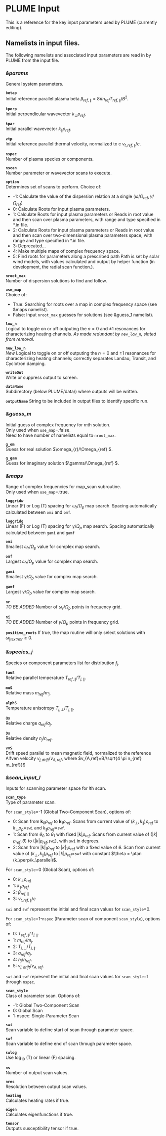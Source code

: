 # PLUME Input

This is a reference for the key input parameters used by PLUME (currently editing).

## Namelists in input files.

The following namelists and associated input parameters are read in by PLUME from the input file.

### *&params*  
General system parameters.

**`betap`**  
Initial reference parallel plasma beta $\beta_{ref,\parallel} = 8 \pi n_{ref} T_{ref,\parallel}/B^2$.

**`kperp`**  
Initial perpendicular wavevector $k_{\perp} \rho_{ref}$.

**`kpar`**  
Initial parallel wavevector $k_{\parallel} \rho_{ref}$.

**`vtp`**  
Initial reference parallel thermal velocity, normalized to c $v_{t,ref,\parallel}/c$.

**`nspec`**   
Number of plasma species or components.

**`nscan`**   
Number parameter or wavevector scans to execute.

**`option`**   
Determines set of scans to perform. Choice of:

- -1: Calculate the value of the dispersion relation
      at a single $(\omega/\Omega_{ref}, \gamma/\Omega_{ref})$
-  0: Calculate Roots for input plasma parameters.
-  1: Calculate Roots for input plasma parameters or Reads in root value
      and then scan over plasma parameters, with range and type specified in *.in file.
-  2: Calculate Roots for input plasma parameters or Reads in root value
      and then scan over two-dimensional plasma parameters space,
      with range and type specified in *.in file.
-  3: Deprecated...
-  4: Make multiple maps of complex frequency space.
-  5: Find roots for parameters along a prescribed path
      Path is set by solar wind models, with values calculated and
      output by helper function (in development, the radial scan function.).

**`nroot_max`**   
Number of dispersion solutions to find and follow.

**`use_map`**   
Choice of:  

- True: Searching for roots over a map in complex frequency space (see &maps namelist).  
- False: Input `nroot_max` guesses for solutions (see &guess_1 namelist).

**`low_n`**  
Logical to toggle on or off outputing the $n=0$ and $\pm 1$ resonances for
characterizing heating channels. *As made redundant by `new_low_n`, slated from removal.*

**`new_low_n`**  
*New* Logical to toggle on or off outputing the $n=0$ and $\pm 1$ resonances for
characterizing heating channels; correctly separates Landau, Transit, and Cyclotron damping.

**`writeOut`**  
Write or suppress output to screen.

**`dataName`**  
Subdirectory (below PLUME/data/) where outputs will be written.

**`outputName`**
String to be included in output files to identify specific run.

### *&guess_m*  
Initial guess of complex frequency for $m$th solution.  
Only used when `use_map`=.false.  
Need to have number of namelists equal to `nroot_max`.

**`g_om`**  
Guess for real solution $\omega_{r}/\Omega_{ref} $.

**`g_gam`**  
Guess for imaginary solution $\gamma/\Omega_{ref} $.


### *&maps*  
Range of complex frequencies for map_scan subroutine.  
Only used when `use_map`=.true.

**`loggridw`**  
Linear (F) or Log (T) spacing for $\omega_{r}/\Omega_{p}$ map search.
Spacing automatically calculated between `omi` and `omf`.  

**`loggridg`**  
Linear (F) or Log (T) spacing for $\gamma/\Omega_{p}$ map search.
Spacing automatically calculated between `gami` and `gamf`  

**`omi`**  
Smallest $\omega_{r}/\Omega_{p}$ value for complex map search.

**`omf`**  
Largest $\omega_{r}/\Omega_{p}$ value for complex map search.

**`gami`**      
Smallest $\gamma/\Omega_{p}$ value for complex map search.

**`gamf`**  
Largest $\gamma/\Omega_{p}$ value for complex map search.

**`nr`**  
*TO BE ADDED* Number of $\omega_{r}/\Omega_{p}$ points in frequency grid.

**`ni`**  
*TO BE ADDED* Number of $\gamma/\Omega_{p}$ points in frequency grid.

**`positive_roots`**
If true, the map routine will only select solutions with $\omega_{|textrm{r}} \ge 0$.

### *&species_j*  
Species or component parameters list for distribution $f_{j}$.

**`tauS`**  
Relative parallel temperature $T_{ref,\parallel}/T_{j,\parallel}$.

**`muS`**  
Relative mass $m_{ref}/m_{j}$.

**`alphS`**  
Temperature anisotropy $T_{j,\perp}/T_{j,\parallel}$.

**`Qs`**  
Relative charge $q_{ref}/q_{j}$.

**`Ds`**  
Relative density $n_{j}/n_{ref}$.

**`vvS`**  
Drift speed parallel to mean magnetic field, normalized to the reference Alfven velocity  $v_{j,drift}/v_{A,ref}$, where $v_{A,ref}=B/\sqrt{4 \pi n_{ref} m_{ref}}$


### *&scan_input_l*
Inputs for scanning parameter space for $l$th scan.  

**`scan_type`**  
Type of parameter scan.

For `scan_style`=-1 (Global Two-Component Scan), options of:
- 0: Scan from $\textbf{k}_0 \rho_{ref}$ to $\textbf{k}_1 \rho_{ref}$. Scans from current value of $(k_\perp,k_\parallel) \rho_{ref}$ to $k_\perp \rho_p$=`swi` and $k_\parallel \rho_{ref}$=`swf`.
- 1: Scan from $\theta_0$ to $\theta_1$ with fixed $|k|\rho_{ref}$. Scans from current value of $(|k|\rho_{ref},\theta)$ to $(|k|\rho_{ref},$`swi`$)$, with `swi` in degrees.
- 2: Scan from $|k|_1\rho_{ref}$ to $|k|_1\rho_{ref}$ with a fixed value of $\theta$. Scan from current value of $(k_\perp,k_\parallel) \rho_{ref}$ to $|k|\rho_{ref}$=`swf` with constant $\theta = \atan (k_\perp/k_\parallel)$.

For `scan_style`=0 (Global Scan), options of:

- 0: $k_\perp \rho_{ref}$
- 1: $k_\parallel \rho_{ref}$
- 2: $\beta_{ref,\parallel}$
- 3: $v_{t,ref,\parallel}/c$

`swi` and `swf` represent the initial and final scan values for `scan_style`=0.

For `scan_style`=1-`nspec` (Parameter scan of component `scan_style`), options of:

- 0: $T_{ref,\parallel}/T_{j,\parallel}$.
- 1: $m_{ref}/m_{j}$.
- 2: $T_{j,\perp}/T_{j,\parallel}$.
- 3: $q_{ref}/q_{j}$.
- 4: $n_{j}/n_{ref}$.
- 5: $v_{j,drift}/v_{A,ref}$.

`swi` and `swf` represent the initial and final scan values for `scan_style`=1 through `nspec`.

**`scan_style`**  
Class of parameter scan. Options of:

- -1: Global Two-Component Scan
- 0: Global Scan
- 1-nspec: Single-Parameter Scan

**`swi`**  
Scan variable to define start of scan through parameter space.

**`swf`**  
Scan variable to define end of scan through parameter space.

**`swlog`**  
Use $\log_{10}$ (T) or linear (F) spacing.

**`ns`**  
Number of output scan values.

**`nres`**  
Resolution between output scan values.

**`heating`**  
Calculates heating rates if true.

**`eigen`**  
Calculates eigenfunctions if true.

**`tensor`**  
Outputs susceptibility tensor if true.     

